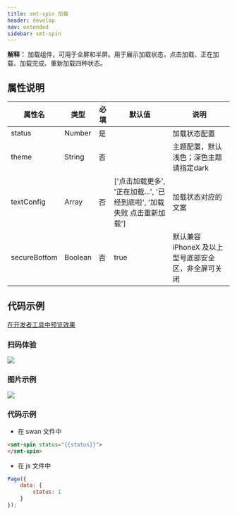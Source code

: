```yaml
---
title: smt-spin 加载
header: develop
nav: extended
sidebar: smt-spin
---
```


**解释：** 加载组件，可用于全屏和半屏。用于展示加载状态，点击加载、正在加载、加载完成、重新加载四种状态。

##  属性说明 

|属性名 | 类型 | 必填 | 默认值 |说明 |
|---|---|---|---|---|
|status |Number |是||加载状态配置|
|theme |String |否||主题配置，默认浅色；深色主题请指定dark|
|textConfig |Array |否|[&#39;点击加载更多&#39;, &#39;正在加载...&#39;, &#39;已经到底啦&#39;, &#39;加载失败 点击重新加载&#39;]|加载状态对应的文案|
|secureBottom |Boolean |否|true|默认兼容iPhoneX 及以上型号底部安全区，非全屏可关闭|

## 代码示例

<a href="swanide://fragment/25af44248f8aad73b64e274ead38d6151577191316430" title="在开发者工具中预览效果" target="_self">在开发者工具中预览效果</a>

### 扫码体验

<img src="https://b.bdstatic.com/miniapp/assets/images/doc_demo/smt-spin.png"  class="demo-qrcode-image" />

###  图片示例 

<div class="m-doc-custom-examples">
    <div class="m-doc-custom-examples-correct">
        <img src="https://b.bdstatic.com/miniapp/images/smt-spin.gif">
    </div>  
</div>

###  代码示例

* 在 swan 文件中

```html
<smt-spin status="{{status}}">
</smt-spin>
```


* 在 js 文件中

```javascript
Page({
    data: {
        status: 1
    }
});
```





